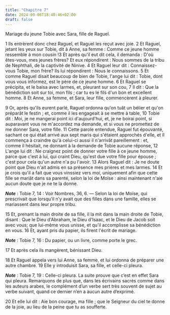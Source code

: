 ```yaml
---
title: "Chapitre 7"
date: 2024-09-06T18:40:46+02:00
draft: false
---
```



Mariage du jeune Tobie avec Sara, fille de Raguel.


1 Ils entrèrent donc chez Raguel, et Raguel les reçut avec joie. 2 Et Raguel, jetant les yeux sur Tobie, dit à Anne, sa femme : Comme ce jeune homme ressemble à mon cousin !3 Et après qu'il eut dit cela, il demanda : D'où êtes-vous, mes jeunes frères? Et eux répondirent : Nous sommes de la tribu de Nephthali, de la captivité de Ninive. 4 Et Raguel leur dit : Connaissez-vous Tobie, mon frère? Ils lui répondirent : Nous le connaissons. 5 Et comme Raguel disait beaucoup de bien de Tobie, l'ange lui dit : Tobie, dont vous vous informez, est le père de ce jeune homme. 6 Et Raguel se précipita, et le baisa avec larmes, et, pleurant sur son cou, 7 Il dit : Que la bénédiction soit sur toi, mon fils ; car tu es le fils d'un bon et excellent homme. 8 Et Anne, sa femme, et Sara, leur fille, commencèrent à pleurer.


9 Or, après qu'ils eurent parlé, Raguel ordonna qu'on tuât un bélier et qu'on préparât le festin ; et, comme il les engageait à se mettre à table, 10 Tobie dit : Moi, je ne mangerai point ici d'aujourd'hui, et, je ne boirai point, si auparavant vous ne m'accordez ma demande, et si vous ne promettez de me donner Sara, votre fille. 11 Cette parole entendue, Raguel fut épouvanté, sachant ce qui était arrivé aux sept maris qui s'étaient approchés d'elle, et il commença à craindre qu'à celui-ci aussi il n'arrivât pareillement : et, comme il hésitait, ne donnant à la demande de Tobie aucune réponse, 12 L'ange lui dit : Ne craignez point de donner votre fille à ce jeune homme, parce que c'est à lui, qui craint Dieu, qu'est due votre fille pour épouse ; c'est pour cela qu'un autre n'a pu l'avoir. 13 Alors Raguel dit : Je ne doute point que Dieu n'ait admis en sa présence mes prières et mes larmes. 14 Et je crois qu'il a fait que vous vinssiez vers moi, uniquement afin que cette fille se mariât dans sa parenté, selon la
loi de Moïse : ainsi maintenant n'aie aucun doute que je ne te la donne.

***Note*** :  Tobie 7, 14 : Voir Nombres, 36, 6. ― Selon la loi de Moïse, qui prescrivait que lorsqu’il n’y avait que des filles dans une famille, elles se mariassent dans leur propre tribu.

15 Et, prenant la main droite de sa fille, il la mit dans la main droite de Tobie, disant : Que le Dieu d'Abraham, le Dieu d'Isaac, et le Dieu de Jacob soit avec vous; que lui-même vous unisse, et qu'il accomplisse sa bénédiction en vous. 16 Et, ayant pris du papier, ils firent l'écrit de mariage.

***Note*** :  Tobie 7, 16 : Du papier, ou un livre, comme porte le grec.

17 Et après cela ils mangèrent, bénissant Dieu.


18 Et Raguel appela vers lui Anne, sa femme, et lui ordonna de préparer une autre chambre. 19 Elle y introduisit Sara, sa fille, et celle-ci pleura.

***Note*** :  Tobie 7, 19 : Celle-ci pleura. La suite prouve que c’est en effet Sara qui pleura. Remarquons de plus que, dans les écrivains sacrés comme dans les auteurs arabes, le complément d’un verbe sert très souvent de sujet au verbe suivant, quand ce dernier n’en a aucun autre d’exprimé.

20 Et elle lui dit : Aie bon courage, ma fille ; que le Seigneur du ciel te donne de la joie, au lieu de la peine que tu as soufferte.

